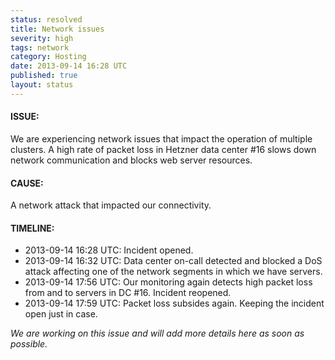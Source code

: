 ```yaml
---
status: resolved
title: Network issues
severity: high
tags: network
category: Hosting
date: 2013-09-14 16:28 UTC
published: true
layout: status
---
```


#### ISSUE:

We are experiencing network issues that impact the operation of multiple clusters. A high rate of packet loss in Hetzner data center #16 slows down network communication and blocks web server resources.


#### CAUSE:

A network attack that impacted our connectivity.


#### TIMELINE:

* 2013-09-14 16:28 UTC: Incident opened.
* 2013-09-14 16:32 UTC: Data center on-call detected and blocked a DoS attack affecting one of the network segments in which we have servers.
* 2013-09-14 17:56 UTC: Our monitoring again detects high packet loss from and to servers in DC #16. Incident reopened.
* 2013-09-14 17:59 UTC: Packet loss subsides again. Keeping the incident open just in case.

*We are working on this issue and will add more details here as soon as possible.*
